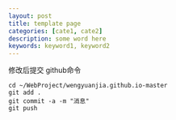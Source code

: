 ```yaml
---
layout: post
title: template page
categories: [cate1, cate2]
description: some word here
keywords: keyword1, keyword2
---
```




修改后提交 github命令

```shell
cd ~/WebProject/wengyuanjia.github.io-master
git add . 
git commit -a -m "消息"
git push
```



